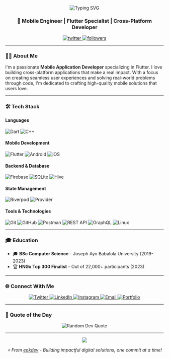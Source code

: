<div align="center">
  <img src="https://readme-typing-svg.herokuapp.com?font=Fira+Code&size=32&duration=2800&pause=2000&color=00ADD8&center=true&vCenter=true&width=940&lines=Hi+%F0%9F%91%8B%2C+I'm+Emmanuel+Olorunshola;Mobile+Engineer+%7C+Flutter+Developer;Building+Impactful+Digital+Solutions" alt="Typing SVG" />
</div>

<h3 align="center">🚀 Mobile Engineer | Flutter Specialist | Cross-Platform Developer</h3>

<p align="center">
  <a href="https://twitter.com/eokdev" target="_blank">
    <img src="https://img.shields.io/twitter/follow/eokdev?logo=twitter&style=for-the-badge&color=00ADD8&labelColor=1c1917" alt="twitter" />
  </a>
  <a href="https://github.com/eokdev?tab=followers">
    <img alt="followers" title="Follow me on Github" src="https://custom-icon-badges.demolab.com/github/followers/eokdev?color=236ad3&labelColor=1155ba&style=for-the-badge&logo=person-add&label=Follow&logoColor=white"/>
  </a>
</p>

---

### 👨‍💻 About Me

I'm a passionate **Mobile Application Developer** specializing in Flutter. I love building cross-platform applications that make a real impact. With a focus on creating seamless user experiences and solving real-world problems through code, I'm dedicated to crafting high-quality mobile solutions that users love.

---

### 🛠️ Tech Stack

#### Languages
![Dart](https://img.shields.io/badge/Dart-0175C2?style=for-the-badge&logo=dart&logoColor=white)
![C++](https://img.shields.io/badge/C++-00599C?style=for-the-badge&logo=cplusplus&logoColor=white)

#### Mobile Development
![Flutter](https://img.shields.io/badge/Flutter-02569B?style=for-the-badge&logo=flutter&logoColor=white)
![Android](https://img.shields.io/badge/Android-3DDC84?style=for-the-badge&logo=android&logoColor=white)
![iOS](https://img.shields.io/badge/iOS-000000?style=for-the-badge&logo=ios&logoColor=white)

#### Backend & Database
![Firebase](https://img.shields.io/badge/Firebase-FFCA28?style=for-the-badge&logo=firebase&logoColor=black)
![SQLite](https://img.shields.io/badge/SQLite-003B57?style=for-the-badge&logo=sqlite&logoColor=white)
![Hive](https://img.shields.io/badge/Hive-FF6B00?style=for-the-badge&logo=hive&logoColor=white)

#### State Management
![Riverpod](https://img.shields.io/badge/Riverpod-02569B?style=for-the-badge&logo=flutter&logoColor=white)
![Provider](https://img.shields.io/badge/Provider-02569B?style=for-the-badge&logo=flutter&logoColor=white)

#### Tools & Technologies
![Git](https://img.shields.io/badge/Git-F05032?style=for-the-badge&logo=git&logoColor=white)
![GitHub](https://img.shields.io/badge/GitHub-181717?style=for-the-badge&logo=github&logoColor=white)
![Postman](https://img.shields.io/badge/Postman-FF6C37?style=for-the-badge&logo=postman&logoColor=white)
![REST API](https://img.shields.io/badge/REST_API-009688?style=for-the-badge&logo=fastapi&logoColor=white)
![GraphQL](https://img.shields.io/badge/GraphQL-E10098?style=for-the-badge&logo=graphql&logoColor=white)
![Linux](https://img.shields.io/badge/Linux-FCC624?style=for-the-badge&logo=linux&logoColor=black)

---

### 🎓 Education

- 🎓 **BSc Computer Science** - Joseph Ayo Babalola University (2019-2023)
- 🏆 **HNGx Top 300 Finalist** - Out of 22,000+ participants (2023)

---

### 🌐 Connect With Me

<p align="center">
  <a href="https://twitter.com/eokdev" target="_blank">
    <img src="https://img.shields.io/badge/Twitter-1DA1F2?style=for-the-badge&logo=twitter&logoColor=white" alt="Twitter" />
  </a>
  <a href="https://linkedin.com/in/eokdev" target="_blank">
    <img src="https://img.shields.io/badge/LinkedIn-0A66C2?style=for-the-badge&logo=linkedin&logoColor=white" alt="LinkedIn" />
  </a>
  <a href="https://instagram.com/eokdev" target="_blank">
    <img src="https://img.shields.io/badge/Instagram-E4405F?style=for-the-badge&logo=instagram&logoColor=white" alt="Instagram" />
  </a>
  <a href="mailto:eokdeveloper@gmail.com">
    <img src="https://img.shields.io/badge/Email-D14836?style=for-the-badge&logo=gmail&logoColor=white" alt="Email" />
  </a>
  <a href="https://github.com/eokdev" target="_blank">
    <img src="https://img.shields.io/badge/Portfolio-000000?style=for-the-badge&logo=github&logoColor=white" alt="Portfolio" />
  </a>
</p>

---

### 💭 Quote of the Day

<div align="center">
  <img src="https://quotes-github-readme.vercel.app/api?type=horizontal&theme=tokyonight" alt="Random Dev Quote"/>
</div>

---

<div align="center">
  <img src="https://capsule-render.vercel.app/api?type=waving&color=gradient&height=100&section=footer"/>
</div>

<p align="center">
  <i>⭐️ From <a href="https://github.com/eokdev">eokdev</a> - Building impactful digital solutions, one commit at a time!</i>
</p>
